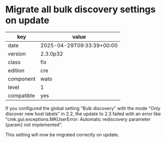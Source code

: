 [//]: # (werk v2)
# Migrate all bulk discovery settings on update

key        | value
---------- | ---
date       | 2025-04-29T09:33:39+00:00
version    | 2.3.0p32
class      | fix
edition    | cre
component  | wato
level      | 1
compatible | yes

If you configured the global setting "Bulk discovery" with the mode "Only
discover new host labels" in 2.2, the update to 2.3 failed with an error like
"cmk.gui.exceptions.MKUserError: Automatic rediscovery parameter {param} not
implemented".

This setting will now be migrated correctly on update.
